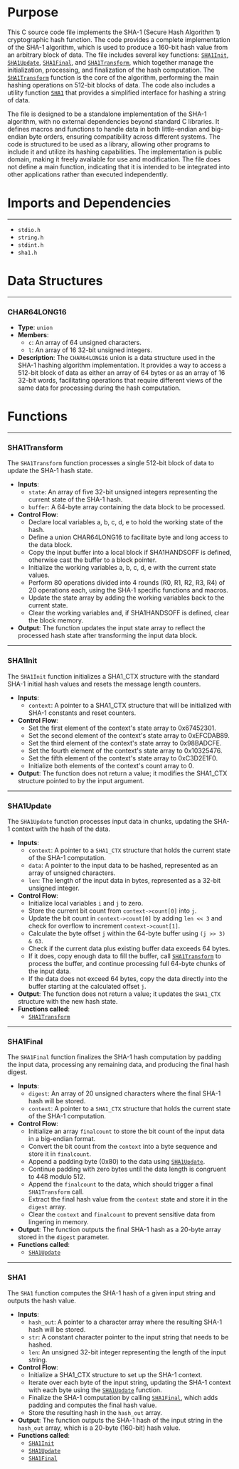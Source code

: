 # Purpose
This C source code file implements the SHA-1 (Secure Hash Algorithm 1) cryptographic hash function. The code provides a complete implementation of the SHA-1 algorithm, which is used to produce a 160-bit hash value from an arbitrary block of data. The file includes several key functions: [`SHA1Init`](#SHA1Init), [`SHA1Update`](#SHA1Update), [`SHA1Final`](#SHA1Final), and [`SHA1Transform`](#SHA1Transform), which together manage the initialization, processing, and finalization of the hash computation. The [`SHA1Transform`](#SHA1Transform) function is the core of the algorithm, performing the main hashing operations on 512-bit blocks of data. The code also includes a utility function [`SHA1`](#SHA1) that provides a simplified interface for hashing a string of data.

The file is designed to be a standalone implementation of the SHA-1 algorithm, with no external dependencies beyond standard C libraries. It defines macros and functions to handle data in both little-endian and big-endian byte orders, ensuring compatibility across different systems. The code is structured to be used as a library, allowing other programs to include it and utilize its hashing capabilities. The implementation is public domain, making it freely available for use and modification. The file does not define a main function, indicating that it is intended to be integrated into other applications rather than executed independently.
# Imports and Dependencies

---
- `stdio.h`
- `string.h`
- `stdint.h`
- `sha1.h`


# Data Structures

---
### CHAR64LONG16
- **Type**: `union`
- **Members**:
    - `c`: An array of 64 unsigned characters.
    - `l`: An array of 16 32-bit unsigned integers.
- **Description**: The `CHAR64LONG16` union is a data structure used in the SHA-1 hashing algorithm implementation. It provides a way to access a 512-bit block of data as either an array of 64 bytes or as an array of 16 32-bit words, facilitating operations that require different views of the same data for processing during the hash computation.


# Functions

---
### SHA1Transform<!-- {{#callable:SHA1Transform}} -->
The `SHA1Transform` function processes a single 512-bit block of data to update the SHA-1 hash state.
- **Inputs**:
    - `state`: An array of five 32-bit unsigned integers representing the current state of the SHA-1 hash.
    - `buffer`: A 64-byte array containing the data block to be processed.
- **Control Flow**:
    - Declare local variables a, b, c, d, e to hold the working state of the hash.
    - Define a union CHAR64LONG16 to facilitate byte and long access to the data block.
    - Copy the input buffer into a local block if SHA1HANDSOFF is defined, otherwise cast the buffer to a block pointer.
    - Initialize the working variables a, b, c, d, e with the current state values.
    - Perform 80 operations divided into 4 rounds (R0, R1, R2, R3, R4) of 20 operations each, using the SHA-1 specific functions and macros.
    - Update the state array by adding the working variables back to the current state.
    - Clear the working variables and, if SHA1HANDSOFF is defined, clear the block memory.
- **Output**: The function updates the input state array to reflect the processed hash state after transforming the input data block.


---
### SHA1Init<!-- {{#callable:SHA1Init}} -->
The `SHA1Init` function initializes a SHA1_CTX structure with the standard SHA-1 initial hash values and resets the message length counters.
- **Inputs**:
    - `context`: A pointer to a SHA1_CTX structure that will be initialized with SHA-1 constants and reset counters.
- **Control Flow**:
    - Set the first element of the context's state array to 0x67452301.
    - Set the second element of the context's state array to 0xEFCDAB89.
    - Set the third element of the context's state array to 0x98BADCFE.
    - Set the fourth element of the context's state array to 0x10325476.
    - Set the fifth element of the context's state array to 0xC3D2E1F0.
    - Initialize both elements of the context's count array to 0.
- **Output**: The function does not return a value; it modifies the SHA1_CTX structure pointed to by the input argument.


---
### SHA1Update<!-- {{#callable:SHA1Update}} -->
The `SHA1Update` function processes input data in chunks, updating the SHA-1 context with the hash of the data.
- **Inputs**:
    - `context`: A pointer to a `SHA1_CTX` structure that holds the current state of the SHA-1 computation.
    - `data`: A pointer to the input data to be hashed, represented as an array of unsigned characters.
    - `len`: The length of the input data in bytes, represented as a 32-bit unsigned integer.
- **Control Flow**:
    - Initialize local variables `i` and `j` to zero.
    - Store the current bit count from `context->count[0]` into `j`.
    - Update the bit count in `context->count[0]` by adding `len << 3` and check for overflow to increment `context->count[1]`.
    - Calculate the byte offset `j` within the 64-byte buffer using `(j >> 3) & 63`.
    - Check if the current data plus existing buffer data exceeds 64 bytes.
    - If it does, copy enough data to fill the buffer, call [`SHA1Transform`](#SHA1Transform) to process the buffer, and continue processing full 64-byte chunks of the input data.
    - If the data does not exceed 64 bytes, copy the data directly into the buffer starting at the calculated offset `j`.
- **Output**: The function does not return a value; it updates the `SHA1_CTX` structure with the new hash state.
- **Functions called**:
    - [`SHA1Transform`](#SHA1Transform)


---
### SHA1Final<!-- {{#callable:SHA1Final}} -->
The `SHA1Final` function finalizes the SHA-1 hash computation by padding the input data, processing any remaining data, and producing the final hash digest.
- **Inputs**:
    - `digest`: An array of 20 unsigned characters where the final SHA-1 hash will be stored.
    - `context`: A pointer to a `SHA1_CTX` structure that holds the current state of the SHA-1 computation.
- **Control Flow**:
    - Initialize an array `finalcount` to store the bit count of the input data in a big-endian format.
    - Convert the bit count from the `context` into a byte sequence and store it in `finalcount`.
    - Append a padding byte (0x80) to the data using [`SHA1Update`](#SHA1Update).
    - Continue padding with zero bytes until the data length is congruent to 448 modulo 512.
    - Append the `finalcount` to the data, which should trigger a final `SHA1Transform` call.
    - Extract the final hash value from the `context` state and store it in the `digest` array.
    - Clear the `context` and `finalcount` to prevent sensitive data from lingering in memory.
- **Output**: The function outputs the final SHA-1 hash as a 20-byte array stored in the `digest` parameter.
- **Functions called**:
    - [`SHA1Update`](#SHA1Update)


---
### SHA1<!-- {{#callable:SHA1}} -->
The `SHA1` function computes the SHA-1 hash of a given input string and outputs the hash value.
- **Inputs**:
    - `hash_out`: A pointer to a character array where the resulting SHA-1 hash will be stored.
    - `str`: A constant character pointer to the input string that needs to be hashed.
    - `len`: An unsigned 32-bit integer representing the length of the input string.
- **Control Flow**:
    - Initialize a SHA1_CTX structure to set up the SHA-1 context.
    - Iterate over each byte of the input string, updating the SHA-1 context with each byte using the [`SHA1Update`](#SHA1Update) function.
    - Finalize the SHA-1 computation by calling [`SHA1Final`](#SHA1Final), which adds padding and computes the final hash value.
    - Store the resulting hash in the `hash_out` array.
- **Output**: The function outputs the SHA-1 hash of the input string in the `hash_out` array, which is a 20-byte (160-bit) hash value.
- **Functions called**:
    - [`SHA1Init`](#SHA1Init)
    - [`SHA1Update`](#SHA1Update)
    - [`SHA1Final`](#SHA1Final)


